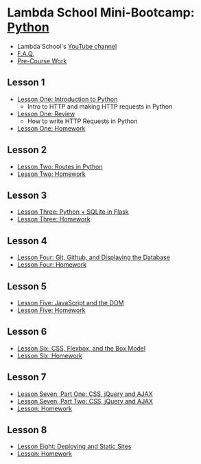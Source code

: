 # Lambda School Mini-Bootcamp: [Python](https://lambdaschool.com/mini-bootcamp/python)
- Lambda School's [YouTube channel](https://www.youtube.com/channel/UCmgWnKIhmOi-MuRUC62mOFw)
- [F.A.Q.](https://docs.google.com/document/d/1qH-AbzE5h1tuAUPlGb6NbDujBJJy-k-WN-2xZ-8cV28/edit)
- [Pre-Course Work](https://lambdaschool.teachable.com/p/pre-bootcamp/)

## Lesson 1
- [Lesson One: Introduction to Python](https://youtu.be/XnUp9BNCQZM)
  - Intro to HTTP and making HTTP requests in Python
- [Lesson One: Review](https://youtu.be/BgHzGpiuFYg)
  - How to write HTTP Requests in Python
- [Lesson One: Homework](http://us15.campaign-archive1.com/?u=433649a32bb80af8eb197992a&id=e714723cec&e=ae1781534e)

## Lesson 2
- [Lesson Two: Routes in Python](https://youtu.be/fDSG6f8jqgw)
- [Lesson Two: Homework](https://github.com/SunJieMing/python-minicamp-homework-2)

## Lesson 3
- [Lesson Three: Python + SQLite in Flask](https://youtu.be/VI9mOrRiea4)
- [Lesson Three: Homework](https://github.com/SunJieMing/python-minicamp-homework-3)

## Lesson 4
- [Lesson Four: Git, Github, and Displaying the Database](https://youtu.be/KucNCe_vgcU)
- [Lesson Four: Homework](https://github.com/SunJieMing/python-minicamp-homework-4)

## Lesson 5
- [Lesson Five: JavaScript and the DOM](https://youtu.be/Ub4ts8MJL-g)
- [Lesson Five: Homework](https://github.com/SunJieMing/python-minicamp-homework-5)

## Lesson 6
- [Lesson Six: CSS, Flexbox, and the Box Model](https://youtu.be/a5dQEv60Hjk)
- [Lesson Six: Homework](https://github.com/SunJieMing/python-minicamp-homework-6)

## Lesson 7
- [Lesson Seven, Part One: CSS, jQuery and AJAX](https://youtu.be/m6_Lyi3MbIM)
- [Lesson Seven, Part Two: CSS, jQuery and AJAX](https://youtu.be/AmgTRbIbCNk)
- [Lesson: Homework](https://github.com/SunJieMing/python-minicamp-homework-7)

## Lesson 8
- [Lesson Eight: Deploying and Static Sites](https://youtu.be/JUZxoyCBrkM)
- [Lesson: Homework](https://github.com/SunJieMing/python-minicamp-homework-8)
